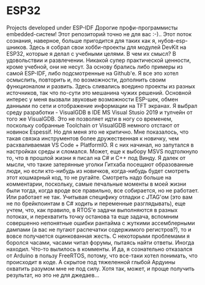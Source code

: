 # ESP32
Projects developed under ESP-IDF
Дорогие профи-программисты embedded-систем! Этот репозиторий точно не для вас :-)..
Этот поток сознания, наверное, больше пригодится для таких как я, нубов-esp-шников.
Здесь я собрал свои хобби-проекты для модулей DevKit на ESP32, которые я делал с учебными целями.
В чем их смысл? В удовольствии и развлечении. Никакой супер практической ценности, кроме учебной, они не несут.
За основу брались либо примеры из самой ESP-IDF, либо подсмотренные на Github'e.
Я все это хотел осмыслить, повторить и, по возможности, дополнить своим функционалом и развить. 
Здесь сливались воедино проекты из разных источников, так что по-сути это мешанина чужих решений.
Основной интерес у меня вызвали звуковые возможности ESP-шек, обмен данными по сети и отображение информации
на TFT экранах. Я выбрал среду разработки - VisualGDB в IDE MS Visual Stusio 2019 и тулчейн от того же VisualGDB.
Это не позволяет идти в ногу со временем, поскольку собранные Toolchain от VisualGDB 
немного отстают от новинок Espessif. Но для меня это не критично.
Мне показалось, что такая связка инструментов более дружественная к новичку, 
чем расхваливаемая VS Code + PlatformIO. Я с них начинал, но запутался в настройках среды и сломался.
Может, еще к выбору MSVS подтолкнуло то, что в прошлой жизни я писал на С# и С++ под Винду.
Я далек от мысли, что такие затерянные уголки Гитхаба посещают образованные люди, 
но если кто-нибудь из новичков, когда-нибудь будет смотреть этот кошмарный код, то не ругайте. 
Смотреть надо больше на комментарии, поскольку, самые печальные моменты в моей жизни были тогда, 
когда вроде все правильно, все собирается, но не работает. Или работает не так.
Учитывая специфику отладки с JTAG'ом (это вам не по брейкпоинтам в C# ходить и переменные разглядывать), 
еще учтем, что, как правило, в RTOS'е задачи выполняются в разных потоках, и перехватить точку останова та еще задача, 
вспомним совершенно непонятные ошибки рантайма с жуткими ассемблерными дампами (а вас не пугают распечатки содержимого регистров?), 
то и вовсе получается оцинкованная жесть.
С некоторыми проблемами я боролся часами, часами читал форумы, пытаясь найти ответы. 
Иногда находил. Что-то вылилось в комменты. 
И да, я сознательно отказался от Arduino в пользу FreeRTOS, потому, что все-таки хотел понимать, 
что происходит в коде. А скрытое под тяжеленной глыбой Ардуины охватить разумом мне не под силу.
Хотя так, может, и проще получить результат, но это не для джедаев...

